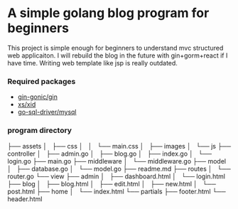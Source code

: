 # A simple golang blog program for beginners
This project is simple enough for beginners to understand mvc structured web applicaiton.
I will rebuild the blog in the future with gin+gorm+react if I have time. Writing web template like jsp is really outdated.
### Required packages
- [gin-gonic/gin](https://github.com/gin-gonic/gin)
- [xs/xid](https://github.com/rs/xid)
- [go-sql-driver/mysql](https://github.com/go-sql-driver/mysql)
### program directory
├── assets
│   ├── css
│   │   └── main.css
│   ├── images
│   └── js
├── controller
│   ├── admin.go
│   ├── blog.go
│   ├── index.go
│   └── login.go
├── main.go
├── middleware
│   └── middleware.go
├── model
│   ├── database.go
│   └── model.go
├── readme.md
├── routes
│   └── router.go
└── view
    ├── admin
    │   ├── dashboard.html
    │   └── login.html
    ├── blog
    │   ├── blog.html
    │   ├── edit.html
    │   ├── new.html
    │   └── post.html
    ├── home
    │   └── index.html
    └── partials
        ├── footer.html
        └── header.html